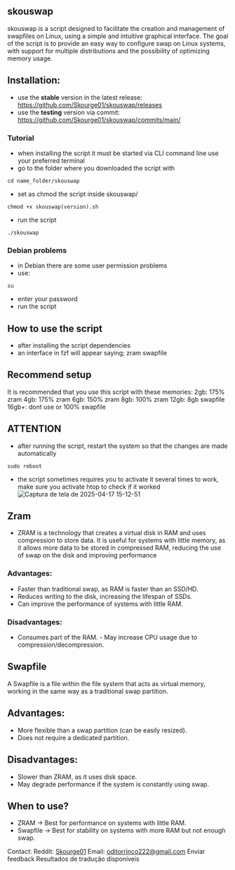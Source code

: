 ## skouswap

skouswap is a script designed to facilitate the creation and management of swapfiles on Linux, using a simple and intuitive graphical interface. The goal of the script is to provide an easy way to configure swap on Linux systems, with support for multiple distributions and the possibility of optimizing memory usage.

## Installation:
- use the **stable** version in the latest release: https://github.com/Skourge01/skouswap/releases
- use the **testing** version via commit: https://github.com/Skourge01/skouswap/commits/main/

### Tutorial
- when installing the script it must be started via CLI command line use your preferred terminal
- go to the folder where you downloaded the script with
```
cd name_folder/skouswap
```
- set as chmod the script inside skouswap/
```
chmod +x skouswap(version).sh
```
- run the script
```
./skouswap
```
### Debian problems
- in Debian there are some user permission problems
- use:
```
su
```
- enter your password
- run the script
## How to use the script
- after installing the script dependencies
- an interface in fzf will appear saying;
zram
swapfile
## Recommend setup 
It is recommended that you use this script with these memories: 
2gb: 175% zram 
4gb: 175% zram 
6gb: 150% zram 
8gb: 100% zram 
12gb: 8gb swapfile 
16gb+: dont use or 100% swapfile 

## ATTENTION
- after running the script, restart the system so that the changes are made automatically
```
sudo reboot
```
- the script sometimes requires you to activate it several times to work, make sure you activate htop to check if it worked
![Captura de tela de 2025-04-17 15-12-51](https://github.com/user-attachments/assets/e9f7760c-4d08-486e-b5e7-902874eea068)


## Zram
- ZRAM is a technology that creates a virtual disk in RAM and uses compression to store data. It is useful for systems with little memory, as it allows more data to be stored in compressed RAM, reducing the use of swap on the disk and improving performance
### Advantages:
- Faster than traditional swap, as RAM is faster than an SSD/HD.
- Reduces writing to the disk, increasing the lifespan of SSDs.
- Can improve the performance of systems with little RAM.

### Disadvantages:
- Consumes part of the RAM. - May increase CPU usage due to compression/decompression.
## Swapfile
A Swapfile is a file within the file system that acts as virtual memory, working in the same way as a traditional swap partition.

## Advantages:
- More flexible than a swap partition (can be easily resized).
- Does not require a dedicated partition.

## Disadvantages:
- Slower than ZRAM, as it uses disk space.
- May degrade performance if the system is constantly using swap.

## When to use?
- ZRAM → Best for performance on systems with little RAM.
- Swapfile → Best for stability on systems with more RAM but not enough swap.

Contact:
Reddit: [Skourge01](https://www.reddit.com/user/Skourge01/)
Email: oditorrinco222@gmail.com
Enviar feedback
Resultados de tradução disponíveis
